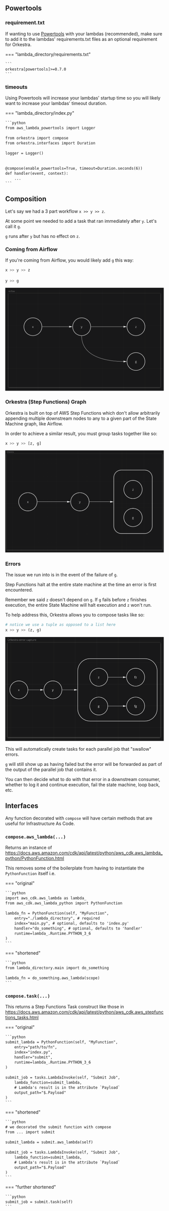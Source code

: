 ## Powertools

### requirement.txt

If wanting to use [Powertools](https://awslabs.github.io/aws-lambda-powertools-python/latest/) with your lambdas (recommended), make sure to add it to the lambdas' requirements.txt
files as an optional requirement for Orkestra.

=== "lambda_directory/requirements.txt"

    ```
    orkestra[powertools]>=0.7.0
    ```

### timeouts

Using Powertools will increase your lambdas' startup time so you will likely
want to increase your lambdas' timeout duration.

=== "lambda_directory/index.py"

    ```python
    from aws_lambda_powertools import Logger

    from orkestra import compose
    from orkestra.interfaces import Duration

    logger = Logger()


    @compose(enable_powertools=True, timeout=Duration.seconds(6))
    def handler(event, context):
        ...
    ```

## Composition

Let's say we had a 3 part workflow `x >> y >> z`.

At some point we needed to add a task that ran immediately after `y`. Let's call it `g`.

`g` runs after `y` but has no effect on `z`.

### Coming from Airflow

If you're coming from Airflow, you would likely add `g` this way:

```python
x >> y >> z

y >> g
```

![airflow graph](assets/images/airflow_graph.png)

### Orkestra (Step Functions) Graph

Orkestra is built on top of AWS Step Functions which don't allow arbitrarily appending multiple downstream nodes to any
to a given part of the State Machine graph, like Airflow.

In order to achieve a similar result, you must group tasks together like so:

```python
x >> y >> [z, g]
```

![orkestra graph](assets/images/orkestra_graph.png)

### Errors

The issue we run into is in the event of the failure of `g`.

Step Functions halt at the entire state machine at the time an error is first encountered.

Remember we said `z` doesn't depend on `g`. If `g` fails before `z` finishes execution, the entire State Machine will
halt execution and `z` won't run.

To help address this, Orkestra allows you to compose tasks like so:

```python
# notice we use a tuple as opposed to a list here
x >> y >> (z, g)
```

![orkestra error capture](assets/images/orkestra_error_capture_graph.png)

This will automatically create tasks for each parallel job that "swallow" errors.

`g` will still show up as having failed but the error will be forwarded as part of the output
of the parallel job that contains it.

You can then decide what to do with that error in a downstream consumer, whether to log it and continue execution,
fail the state machine, loop back, etc.

## Interfaces

Any function decorated with `compose` will have certain methods that are useful for Infrastructure As Code.

### `compose.aws_lambda(...)`

Returns an instance of https://docs.aws.amazon.com/cdk/api/latest/python/aws_cdk.aws_lambda_python/PythonFunction.html

This removes some of the boilerplate from having to instantiate the `PythonFunction` itself i.e.

=== "original"

    ```python
    import aws_cdk.aws_lambda as lambda_
    from aws_cdk.aws_lambda_python import PythonFunction

    lambda_fn = PythonFunction(self, "MyFunction",
        entry="./lambda_directory", # required
        index="main.py", # optional, defaults to 'index.py'
        handler="do_something", # optional, defaults to 'handler'
        runtime=lambda_.Runtime.PYTHON_3_6
    )
    ```

=== "shortened"

    ```python
    from lambda_directory.main import do_something

    lambda_fn = do_something.aws_lambda(scope)
    ```

### `compose.task(...)`

This returns a Step Functions Task construct like those in https://docs.aws.amazon.com/cdk/api/latest/python/aws_cdk.aws_stepfunctions_tasks.html

=== "original"

    ```python
    submit_lambda = PythonFunction(self, "MyFunction",
        entry="path/to/fn",
        index="index.py",
        handler="submit",
        runtime=lambda_.Runtime.PYTHON_3_6
    )

    submit_job = tasks.LambdaInvoke(self, "Submit Job",
        lambda_function=submit_lambda,
        # Lambda's result is in the attribute `Payload`
        output_path="$.Payload"
    )
    ```

=== "shortened"

    ```python
    # we decorated the submit function with compose
    from ... import submit

    submit_lambda = submit.aws_lambda(self)

    submit_job = tasks.LambdaInvoke(self, "Submit Job",
        lambda_function=submit_lambda,
        # Lambda's result is in the attribute `Payload`
        output_path="$.Payload"
    )
    ```

=== "further shortened"

    ```python
    submit_job = submit.task(self)
    ```

